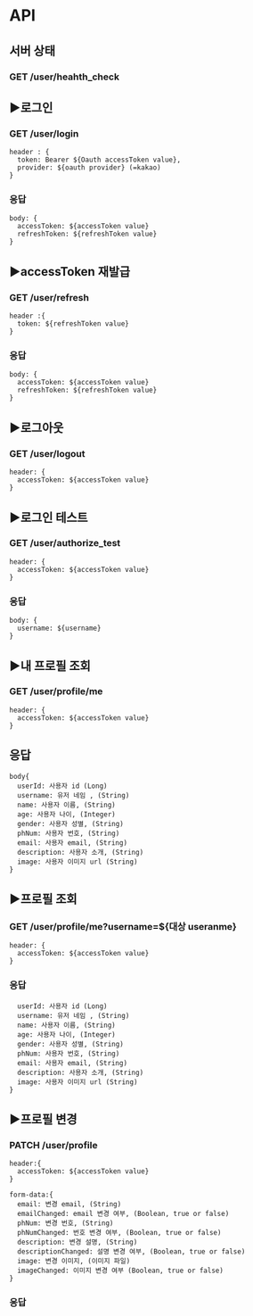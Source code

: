 
# API 

## 서버 상태 
### GET /user/heahth_check


## ▶로그인
### GET /user/login
```
header : {  
  token: Bearer ${Oauth accessToken value},
  provider: ${oauth provider} (=kakao)     
}      
```

### 응답
```
body: {  
  accessToken: ${accessToken value}
  refreshToken: ${refreshToken value}
}
```


## ▶accessToken 재발급 
### GET /user/refresh
```
header :{
  token: ${refreshToken value}
}
```

### 응답
```
body: {  
  accessToken: ${accessToken value}
  refreshToken: ${refreshToken value}
}
```


## ▶로그아웃
### GET /user/logout
```
header: {
  accessToken: ${accessToken value}
}
```


## ▶로그인 테스트 
### GET /user/authorize_test
```
header: {
  accessToken: ${accessToken value}
}
```

### 응답
```
body: {  
  username: ${username}
}
```


## ▶내 프로필 조회
### GET /user/profile/me
```
header: {
  accessToken: ${accessToken value}
}
```

## 응답
```
body{
  userId: 사용자 id (Long)
  username: 유저 네임 , (String)
  name: 사용자 이름, (String)
  age: 사용자 나이, (Integer)
  gender: 사용자 성별, (String)
  phNum: 사용자 번호, (String)
  email: 사용자 email, (String)
  description: 사용자 소개, (String)
  image: 사용자 이미지 url (String)
}
```


## ▶프로필 조회
### GET /user/profile/me?username=${대상 useranme}
```
header: {
  accessToken: ${accessToken value}
}
```

### 응답
```
  userId: 사용자 id (Long)
  username: 유저 네임 , (String)
  name: 사용자 이름, (String)
  age: 사용자 나이, (Integer)
  gender: 사용자 성별, (String)
  phNum: 사용자 번호, (String)
  email: 사용자 email, (String)
  description: 사용자 소개, (String)
  image: 사용자 이미지 url (String)
}
```


## ▶프로필 변경
### PATCH /user/profile
```
header:{
  accessToken: ${accessToken value}
}

form-data:{
  email: 변경 email, (String)
  emailChanged: email 변경 여부, (Boolean, true or false) 
  phNum: 변경 번호, (String)
  phNumChanged: 번호 변경 여부, (Boolean, true or false) 
  description: 변경 설명, (String)
  descriptionChanged: 설명 변경 여부, (Boolean, true or false) 
  image: 변경 이미지, (이미지 파일)
  imageChanged: 이미지 변경 여부 (Boolean, true or false) 
}
```

### 응답
